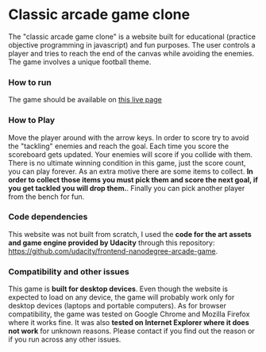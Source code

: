 # Classic arcade game clone
The "classic arcade game clone" is a website built for educational (practice objective programming in javascript) and fun purposes. The user controls a player and tries to reach the end of the canvas while avoiding the enemies. The game involves a unique football theme.

### How to run

The game should be available on <a href="https://v-for-vaggelis.github.io/Classic-Arcade-Game-Clone/"> this live page</a>

### How to Play
Move the player around with the arrow keys. In order to score try to avoid the "tackling" enemies and reach the goal. Each time you score the scoreboard gets updated. Your enemies will score if you collide with them. There is no ultimate winning condition in this game, just the score count, you can play forever. As an extra motive there are some items to collect. **In order to collect those items you must pick them and score the next goal, if you get tackled you will drop them.**. Finally you can pick another player from the bench for fun.

### Code dependencies
This website was not built from scratch, I used the **code for the art assets and game engine provided by Udacity** through this repository: <a href="https://github.com/udacity/frontend-nanodegree-arcade-game">https://github.com/udacity/frontend-nanodegree-arcade-game</a>.

### Compatibility and other issues
This game is **built for desktop devices**. Even though the website is expected to load on any device, the game will probably work only for desktop devices (laptops and portable computers). As for browser compatibility, the game was tested on Google Chrome and Mozilla Firefox where it works fine. It was also **tested on Internet Explorer where it does not work** for unknown reasons. Please contact if you find out the reason or if you run across any other issues.
